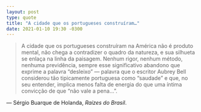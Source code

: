 ```yaml
---
layout: post
type: quote
title: "A cidade que os portugueses construíram…"
date: 2021-01-10 19:30 -0300
---
```

>A cidade que os portugueses construíram na América não é produto mental, não chega a contradizer o quadro da natureza, e sua silhueta se enlaça na linha da paisagem. Nenhum rigor, nenhum método, nenhuma previdência, sempre esse significativo abandono que exprime a palavra “desleixo” — palavra que o escritor Aubrey Bell considerou tão tipicamente portuguesa como “saudade” e que, no seu entender, implica menos falta de energia do que uma íntima convicção de que “não vale a pena…”.

— Sérgio Buarque de Holanda, _Raízes do Brasil_.
